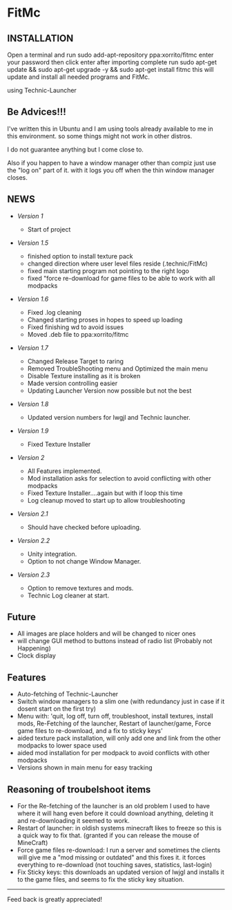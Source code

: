 FitMc
===========

INSTALLATION
----
Open a terminal and run
sudo add-apt-repository ppa:xorrito/fitmc
enter your password then click enter
after importing complete run
sudo apt-get update && sudo apt-get upgrade -y && sudo apt-get install fitmc
this will update and install all needed programs and FitMc.


using
Technic-Launcher

Be Advices!!!
----
I've written this in Ubuntu and I am using tools already available to me in this environment. so some things might not work in other distros.

I do not guarantee anything but I come close to.

Also if you happen to have a window manager other than compiz just use the "log on" part of it. with it logs you off when the thin window manager closes.

NEWS
----

* *Version 1* <br/>
  * Start of project

* *Version 1.5* <br/>
  * finished option to install texture pack
  * changed direction where user level files reside (.technic/FitMc)
  * fixed main starting program not pointing to the right logo
  * fixed "force re-download for game files to be able to work with all modpacks

* *Version 1.6* <br/>
  * Fixed .log cleaning
  * Changed starting proses in hopes to speed up loading
  * Fixed finishing wd to avoid issues
  * Moved .deb file to ppa:xorrito/fitmc
* *Version 1.7* <br/>
  * Changed Release Target to raring
  * Removed TroubleShooting menu and Optimized the main menu
  * Disable Texture installing as it is broken
  * Made version controlling easier
  * Updating Launcher Version now possible but not the best
* *Version 1.8* <br/>
  * Updated version numbers for lwgjl and Technic launcher.
* *Version 1.9* <br/>
  * Fixed Texture Installer
* *Version 2* <br/>
  * All Features implemented.
  * Mod installation asks for selection to avoid conflicting with other modpacks
  * Fixed Texture Installer....again but with if loop this time
  * Log cleanup moved to start up to allow troubleshooting
* *Version 2.1* <br/>
  * Should have checked before uploading.
* *Version 2.2* <br/>
  * Unity integration.
  * Option to not change Window Manager.
* *Version 2.3* <br/>
  * Option to remove textures and mods.
  * Technic Log cleaner at start.

Future
-----
  * All images are place holders and will be changed to nicer ones
  * will change GUI method to buttons instead of radio list (Probably not Happening)
  * Clock display

Features
-----
* Auto-fetching of Technic-Launcher
* Switch window managers to a slim one (with redundancy just in case if it dosent start on the first try)
* Menu with: 'quit, log off, turn off, troubleshoot, install textures, install mods, Re-Fetching of the launcher, Restart of launcher/game, Force game files to re-download, and a fix to sticky keys'
* aided texture pack installation, will only add one and link from the other modpacks to lower space used
* aided mod installation for per modpack to avoid conflicts with other modpacks
* Versions shown in main menu for easy tracking

Reasoning of troubelshoot items
-----
* For the Re-fetching of the launcher is an old problem I used to have where it will hang even before it could download anything, deleting it and re-downloading it seemed to work.
* Restart of launcher: in oldish systems minecraft likes to freeze so this is a quick way to fix that. (granted if you can release the mouse of MineCraft)
* Force game files re-download: I run a server and sometimes the clients will give me a "mod missing or outdated" and this fixes it. it forces everything to re-download (not touching saves, statistics, last-login)
* Fix Sticky keys: this downloads an updated version of lwjgl and installs it to the game files, and seems to fix the sticky key situation.

-------
Feed back is greatly appreciated!
